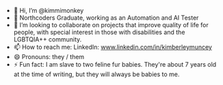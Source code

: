 - 👋 Hi, I’m @kimmimonkey
- 🌱 Northcoders Graduate, working as an Automation and AI Tester
- 💞️ I’m looking to collaborate on projects that improve quality of life for people, with special interest in those with disabilities and the LGBTQIA++ community. 
- 📫 How to reach me: LinkedIn: www.linkedin.com/in/kimberleymuncey
- 😄 Pronouns: they / them
- ⚡ Fun fact: I am slave to two feline fur babies. They're about 7 years old at the time of writing, but they will always be babies to me. 

